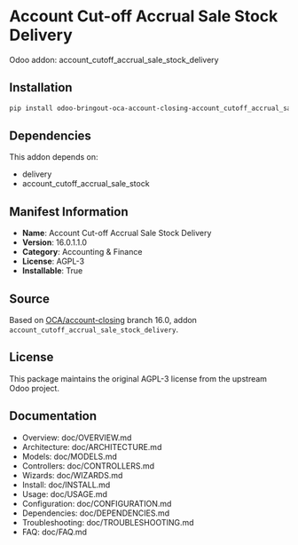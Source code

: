 # Account Cut-off Accrual Sale Stock Delivery

Odoo addon: account_cutoff_accrual_sale_stock_delivery

## Installation

```bash
pip install odoo-bringout-oca-account-closing-account_cutoff_accrual_sale_stock_delivery
```

## Dependencies

This addon depends on:
- delivery
- account_cutoff_accrual_sale_stock

## Manifest Information

- **Name**: Account Cut-off Accrual Sale Stock Delivery
- **Version**: 16.0.1.1.0
- **Category**: Accounting & Finance
- **License**: AGPL-3
- **Installable**: True

## Source

Based on [OCA/account-closing](https://github.com/OCA/account-closing) branch 16.0, addon `account_cutoff_accrual_sale_stock_delivery`.

## License

This package maintains the original AGPL-3 license from the upstream Odoo project.

## Documentation

- Overview: doc/OVERVIEW.md
- Architecture: doc/ARCHITECTURE.md
- Models: doc/MODELS.md
- Controllers: doc/CONTROLLERS.md
- Wizards: doc/WIZARDS.md
- Install: doc/INSTALL.md
- Usage: doc/USAGE.md
- Configuration: doc/CONFIGURATION.md
- Dependencies: doc/DEPENDENCIES.md
- Troubleshooting: doc/TROUBLESHOOTING.md
- FAQ: doc/FAQ.md
